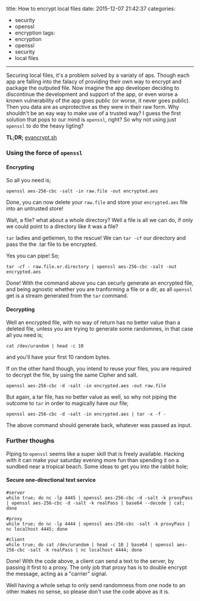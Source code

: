 title: How to encrypt local files
date: 2015-12-07 21:42:37
categories:
- security
- openssl
- encryption
tags:
- encryption
- openssl
- security
- local files
---

Securing local files, it's a problem solved by a variaty of aps. Though each app are falling 
into the falacy of providing their own way to encrypt and package the outputed file.
Now imagine the app developer deciding to discontinue the development and support of the app,
or even worse a known vulnerability of the app goes public (or worse, it never goes public).
Then you data are as unprotective as they were in their raw form. Why shouldn't be an eay way
to make use of a trusted way? I guess the first solution that pops to our mind is `openssl`,
right? So why not using just `openssl` to do the heavy ligting?

**TL;DR;** [evancrypt.sh](https://gist.github.com/epappas/2c929665bb994251e771)

### Using the force of `openssl`

#### Encrypting

So all you need is;

```
openssl aes-256-cbc -salt -in raw.file -out encrypted.aes
```

Done, you can now delete your `raw.file` and store your `encrypted.aes` file into an untrusted store!

Wait, a file? what about a whole directory? Well a file is all we can do, if only we could point
to a directory like it was a file?

`tar` ladies and getlemen, to the rescue! We can `tar -cf` our directory and pass the the .tar file to
be encrypted.

Yes you can pipe! So;

```
tar -cf - raw.file.or.directory | openssl aes-256-cbc -salt -out encrypted.aes
```

Done! With the command above you can securly generate an encrypted file, and being agnostic whether you are
tranforming a file or a dir, as all `openssl` get is a stream generated from the `tar` command.

#### Decrypting

Well an encrypted file, with no way of return has no better value than a deleted file, unless you are trying
to generate some randomnes, in that case all you need is;

```
cat /dev/urandom | head -c 10
```

and you'll have your first 10 random bytes.

If on the other hand though, you intend to reuse your files, you are required to decrypt the file, by using
the same Cipher and salt.

```
openssl aes-256-cbc -d -salt -in encrypted.aes -out raw.file
```

But again, a tar file, has no better value as well, so why not piping the outcome to `tar` in order to magically
have our file;

```
openssl aes-256-cbc -d -salt -in encrypted.aes | tar -x -f -
```

The above command should generate back, whatever was passed as input.

### Further thoughs

Piping to `openssl` seems like a super skill that is freely available. Hacking with it can make your saturday evening
more fun than spending it on a sundbed near a tropical beach. Some ideas to get you into the rabbit hole;

#### Secure one-directional text service

```
#server
while true; do nc -lp 4445 | openssl aes-256-cbc -d -salt -k proxyPass | openssl aes-256-cbc -d -salt -k realPass | base64 --decode | cat; done

#proxy
while true; do nc -lp 4444 | openssl aes-256-cbc -salt -k proxyPass | nc localhost 4445; done

#client
while true; do cat /dev/urandom | head -c 10 | base64 | openssl aes-256-cbc -salt -k realPass | nc localhost 4444; done
```
Done! With the code above, a client can send a text to the server, by passing it first to a proxy. The only job that proxy has
is to double encrypt the message, acting as a "carrier" signal.

Well having a whole setup to only send randomness from one node to an other makes no sense, so please don't use the code above
as it is.

